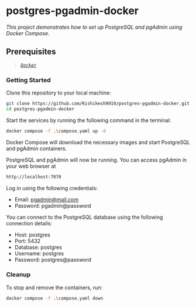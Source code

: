 # postgres-pgadmin-docker
 _This project demonstrates how to set up PostgreSQL and pgAdmin using Docker Compose._
## Prerequisites
> _[`Docker`](https://www.docker.com/get-started)_

### Getting Started
Clone this repository to your local machine:
```sh
git clone https://github.com/Rishikesh9919/postgres-pgadmin-docker.git
cd postgres-pgadmin-docker
```
Start the services by running the following command in the terminal:
```sh
docker compose -f .\compose.yaml up -d
```
Docker Compose will download the necessary images and start PostgreSQL and pgAdmin containers.

PostgreSQL and pgAdmin will now be running. You can access pgAdmin in your web browser at
```sh
http://localhost:7070
```
Log in using the following credentials:
- Email: pgadmin@mail.com
- Password: pgadmin@password

You can connect to the PostgreSQL database using the following connection details:
- Host: postgres
- Port: 5432
- Database: postgres
- Username: postgres
- Password: postgres@password

### Cleanup
To stop and remove the containers, run:
```sh
docker compose -f .\compose.yaml down
```
